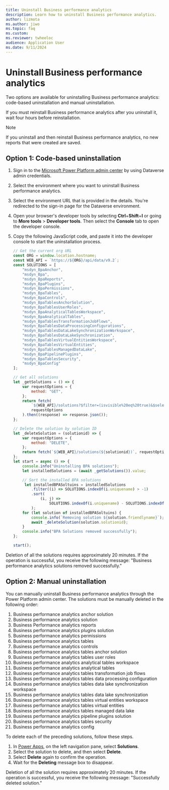 ```yaml
---
title: Uninstall Business performance analytics
description: Learn how to uninstall Business performance analytics.
author: lizmota
ms.author: jiwo
ms.topic: faq
ms.custom:
ms.reviewer: twheeloc 
audience: Application User
ms.date: 9/11/2024
---
```


# Uninstall Business performance analytics

Two options are available for uninstalling Business performance analytics: code-based uninstallation and manual uninstallation.

If you must reinstall Business performance analytics after you uninstall it, wait four hours before reinstallation.

> [!NOTE]
> If you uninstall and then reinstall Business performance analytics, no new reports that were created are saved.

## Option 1: Code-based uninstallation

1. Sign in to the [Microsoft Power Platform admin center](https://admin.powerplatform.microsoft.com/) by using Dataverse admin credentials.
2. Select the environment where you want to uninstall Business performance analytics.
3. Select the environment URL that is provided in the details. You're redirected to the sign-in page for the Dataverse environment.
4. Open your browser's developer tools by selecting **Ctrl**+**Shift**+**I** or going to **More tools** \> **Developer tools**. Then select the **Console** tab to open the developer console.
5. Copy the following JavaScript code, and paste it into the developer console to start the uninstallation process.

    ```javascript
    // Get the current org URL
    const ORG = window.location.hostname;
    const WEB_API = `https://${ORG}/api/data/v9.2`;
    const SOLUTIONS = [
        "msdyn_BpaAnchor",
        "msdyn_Bpa",
        "msdyn_BpaReports",
        "msdyn_BpaPlugins",
        "msdyn_BpaPermissions",
        "msdyn_BpaTables",
        "msdyn_BpaControls",
        "msdyn_BpaTablesAnchorSolution",
        "msdyn_BpaTablesUserRoles",
        "msdyn_BpaAnalyticalTablesWorkspace",
        "msdyn_BpaAnalyticalTables",
        "msdyn_BpaTablesTransformationJobFlows",
        "msdyn_BpaTablesDataProcessingConfigurations",
        "msdyn_BpaTablesDataLakeSynchronizationWorkspace",
        "msdyn_BpaTablesDataLakeSynchronization",
        "msdyn_BpaTablesVirtualEntitiesWorkspace",
        "msdyn_BpaTablesVirtualEntities",
        "msdyn_BpaTablesManagedDataLake",
        "msdyn_BpaPipelinePlugins",
        "msdyn_BpaTablesSecurity",
        "msdyn_BpaConfig"
    ];
    
    // Get all solutions
    let _getSolutions = () => {
        var requestOptions = {
            method: "GET",
        };
        return fetch(
            `${WEB_API}/solutions?$filter=(isvisible%20eq%20true)&$select=solutionid,friendlyname,uniquename`,
            requestOptions
        ).then((response) => response.json());
    };
    
    // Delete the solution by solution ID
    let _deleteSolution = (solutionid) => {
        var requestOptions = {
            method: "DELETE",
        };
        return fetch(`${WEB_API}/solutions(${solutionid})`, requestOptions);
    };
    let start = async () => {
        console.info("Uninstalling BPA solutions");
        let installedSolutions = (await _getSolutions()).value;
    
        // Sort the installed BPA solutions 
         let installedBPASoltuins = installedSolutions
            .filter((i) => SOLUTIONS.indexOf(i.uniquename) > -1)
            .sort(
                (i, j) =>
                    SOLUTIONS.indexOf(i.uniquename) - SOLUTIONS.indexOf(j.uniquename)
            );
        for (let solution of installedBPASoltuins) {
            console.info(`Removing solution ${solution.friendlyname}`);
            await _deleteSolution(solution.solutionid);
        }
        console.info("BPA Solutions removed successfully");
    };
    
    start();
    ```

Deletion of all the solutions requires approximately 20 minutes. If the operation is successful, you receive the following message: "Business performance analytics solutions removed successfully."

## Option 2: Manual uninstallation

You can manually uninstall Business performance analytics through the Power Platform admin center. The solutions must be manually deleted in the following order:

1. Business performance analytics anchor solution
2. Business performance analytics solution
3. Business Performance analytics reports 
4. Business performance analytics plugins solution
5. Business performance analytics permissions 
6. Business performance analytics tables
7. Business performance analytics controls
8. Business performance analytics tables anchor solution
9. Business performance analytics tables user roles 
10. Business performance analytics analytical tables workspace
11. Business performance analytics analytical tables
12. Business performance analytics tables transformation job flows
13. Business performance analytics tables data processing configuration 
14. Business performance analytics tables data lake synchronization workspace
15. Business performance analytics tables data lake synchronization
16. Business performance analytics tables virtual entities workspace
17. Business performance analytics tables virtual entities
18. Business performance analytics tables managed data lake 
19. Business performance analytics pipeline plugins solution
20. Business performance analytics tables security 
21. Business performance analytics config 

To delete each of the preceding solutions, follow these steps.

1. In [Power Apps](https://make.preview.powerapps.com/), on the left navigation pane, select **Solutions**.
2. Select the solution to delete, and then select **Delete**.
3. Select **Delete** again to confirm the operation.
4. Wait for the **Deleting** message box to disappear.

Deletion of all the solution requires approximately 20 minutes. If the operation is successful, you receive the following message: "Successfully deleted solution."
